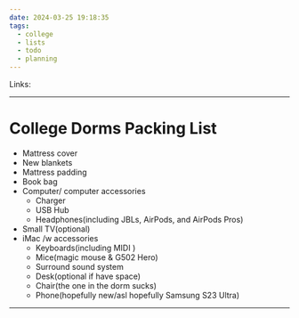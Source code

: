```yaml
---
date: 2024-03-25 19:18:35
tags:
  - college
  - lists
  - todo
  - planning
---
```

Links: 

---
# College Dorms Packing List
- Mattress cover
- New blankets
- Mattress padding 
- Book bag
- Computer/ computer accessories
	- Charger
	- USB Hub
	- Headphones(including JBLs, AirPods, and AirPods Pros)
- Small TV(optional)
- iMac /w accessories
	- Keyboards(including MIDI )
	- Mice(magic mouse & G502 Hero)
	- Surround sound system
	- Desk(optional if have space)
	- Chair(the one in the dorm sucks)
	- Phone(hopefully new/asl hopefully Samsung S23 Ultra)
	

---
